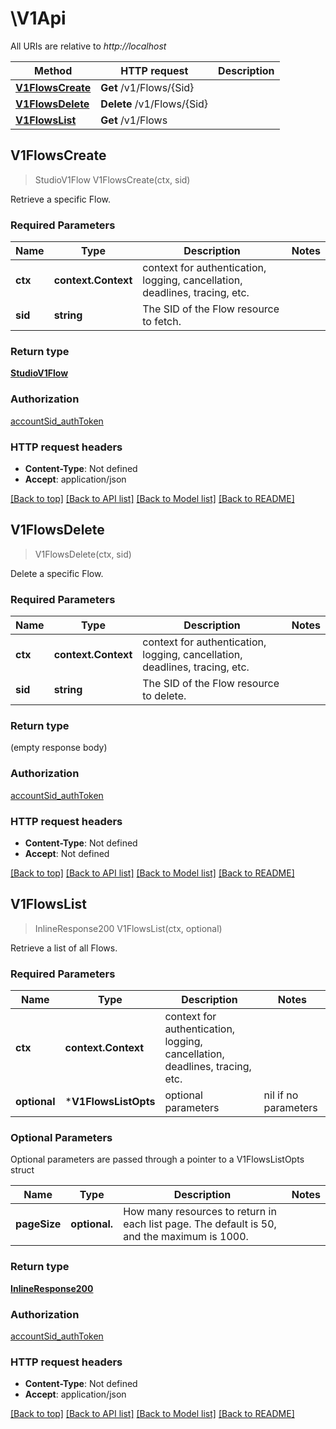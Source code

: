 # \V1Api

All URIs are relative to *http://localhost*

Method | HTTP request | Description
------------- | ------------- | -------------
[**V1FlowsCreate**](V1Api.md#V1FlowsCreate) | **Get** /v1/Flows/{Sid} | 
[**V1FlowsDelete**](V1Api.md#V1FlowsDelete) | **Delete** /v1/Flows/{Sid} | 
[**V1FlowsList**](V1Api.md#V1FlowsList) | **Get** /v1/Flows | 



## V1FlowsCreate

> StudioV1Flow V1FlowsCreate(ctx, sid)



Retrieve a specific Flow.

### Required Parameters


Name | Type | Description  | Notes
------------- | ------------- | ------------- | -------------
**ctx** | **context.Context** | context for authentication, logging, cancellation, deadlines, tracing, etc.
**sid** | **string**| The SID of the Flow resource to fetch. | 

### Return type

[**StudioV1Flow**](studio.v1.flow.md)

### Authorization

[accountSid_authToken](../README.md#accountSid_authToken)

### HTTP request headers

- **Content-Type**: Not defined
- **Accept**: application/json

[[Back to top]](#) [[Back to API list]](../README.md#documentation-for-api-endpoints)
[[Back to Model list]](../README.md#documentation-for-models)
[[Back to README]](../README.md)


## V1FlowsDelete

> V1FlowsDelete(ctx, sid)



Delete a specific Flow.

### Required Parameters


Name | Type | Description  | Notes
------------- | ------------- | ------------- | -------------
**ctx** | **context.Context** | context for authentication, logging, cancellation, deadlines, tracing, etc.
**sid** | **string**| The SID of the Flow resource to delete. | 

### Return type

 (empty response body)

### Authorization

[accountSid_authToken](../README.md#accountSid_authToken)

### HTTP request headers

- **Content-Type**: Not defined
- **Accept**: Not defined

[[Back to top]](#) [[Back to API list]](../README.md#documentation-for-api-endpoints)
[[Back to Model list]](../README.md#documentation-for-models)
[[Back to README]](../README.md)


## V1FlowsList

> InlineResponse200 V1FlowsList(ctx, optional)



Retrieve a list of all Flows.

### Required Parameters


Name | Type | Description  | Notes
------------- | ------------- | ------------- | -------------
**ctx** | **context.Context** | context for authentication, logging, cancellation, deadlines, tracing, etc.
 **optional** | ***V1FlowsListOpts** | optional parameters | nil if no parameters

### Optional Parameters

Optional parameters are passed through a pointer to a V1FlowsListOpts struct


Name | Type | Description  | Notes
------------- | ------------- | ------------- | -------------
 **pageSize** | **optional.**| How many resources to return in each list page. The default is 50, and the maximum is 1000. | 

### Return type

[**InlineResponse200**](inline_response_200.md)

### Authorization

[accountSid_authToken](../README.md#accountSid_authToken)

### HTTP request headers

- **Content-Type**: Not defined
- **Accept**: application/json

[[Back to top]](#) [[Back to API list]](../README.md#documentation-for-api-endpoints)
[[Back to Model list]](../README.md#documentation-for-models)
[[Back to README]](../README.md)

